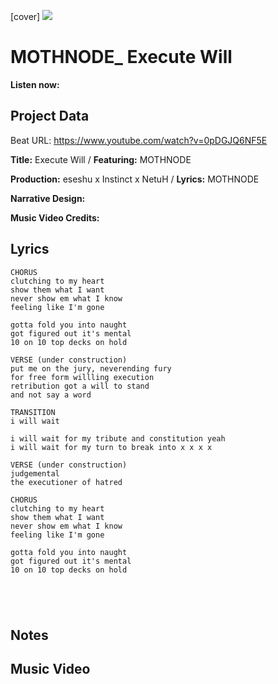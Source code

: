 [cover] ![](57175019_319474918741616_8502199518755923887_n.jpg)

# MOTHNODE_ Execute Will

**Listen now:** 

## Project Data

Beat URL: https://www.youtube.com/watch?v=0pDGJQ6NF5E

**Title:** Execute Will / **Featuring:** MOTHNODE

**Production:** eseshu x Instinct x NetuH  / **Lyrics:** MOTHNODE

**Narrative Design:**

**Music Video Credits:**

## Lyrics

```
CHORUS
clutching to my heart
show them what I want
never show em what I know
feeling like I'm gone

gotta fold you into naught 
got figured out it's mental
10 on 10 top decks on hold

VERSE (under construction)
put me on the jury, neverending fury
for free form willling execution
retribution got a will to stand 
and not say a word

TRANSITION
i will wait

i will wait for my tribute and constitution yeah
i will wait for my turn to break into x x x x 

VERSE (under construction)
judgemental
the executioner of hatred

CHORUS
clutching to my heart
show them what I want
never show em what I know
feeling like I'm gone

gotta fold you into naught 
got figured out it's mental
10 on 10 top decks on hold





```

## Notes

## Music Video
